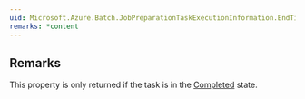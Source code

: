 ```yaml
---  
uid: Microsoft.Azure.Batch.JobPreparationTaskExecutionInformation.EndTime  
remarks: *content  
---  
```

  
## Remarks  
 This property is only returned if the task is in the [Completed](assetId:///T:Microsoft.Azure.Batch.Common.JobPreparationTaskState?qualifyHint=False&autoUpgrade=True) state.